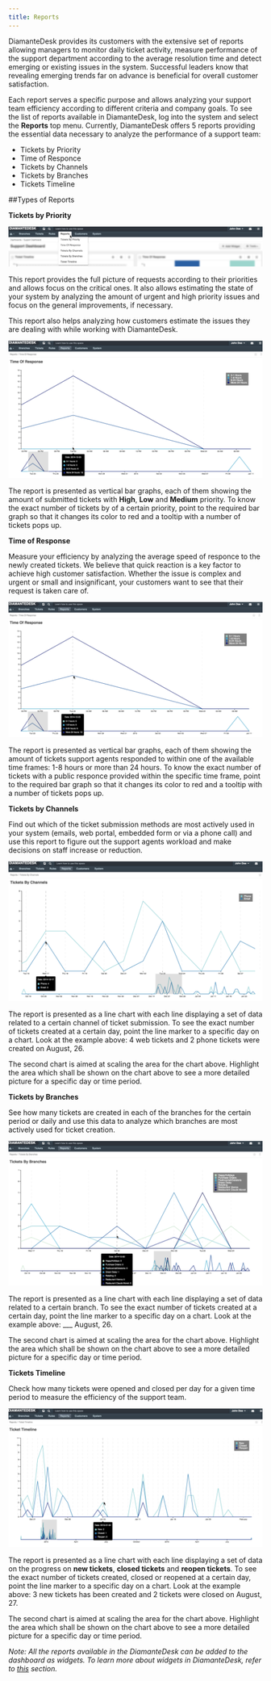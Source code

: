 ```yaml
---
title: Reports
---
```

DiamanteDesk provides its customers with the extensive set of reports allowing managers to monitor daily ticket activity, measure performance of the support department according to the average resolution time and detect emerging or existing issues in the system. Successful leaders know that revealing emerging trends far on advance is beneficial for overall customer satisfaction. 

Each report serves a specific purpose and allows analyzing your support team efficiency according to different criteria and company goals. To see the list of reports available in DiamanteDesk, log into the system and select the **Reports** top menu. Currently, DiamanteDesk offers 5 reports providing the essential data necessary to analyze the performance of a support team:

* Tickets by Priority
* Time of Responce
* Tickets by Channels
* Tickets by Branches
* Tickets Timeline

##Types of Reports

**Tickets by Priority**                                                                                                                                                                                                    

![Reports](img/reports.png)

This report provides the full picture of requests according to their priorities and allows focus on the critical ones. It also allows estimating the state of your system by analyzing the amount of urgent and high priority issues and focus on the general improvements, if necessary. 

This report also helps analyzing how customers estimate the issues they are dealing with while working with DiamanteDesk.

![Reports](img/tickets_by_priority.png)

The report is presented as vertical bar graphs, each of them showing the amount of submitted tickets with **High**, **Low** and **Medium** priority. To know the exact number of tickets by of a certain priority, point to the required bar graph so that it changes its color to red and a tooltip with a number of tickets pops up.

**Time of Response**

Measure your efficiency by analyzing the average speed of responce to the newly created tickets. We believe that quick reaction is a key factor to achieve high customer satisfaction. Whether the issue is complex and urgent or small and insignificant, your customers want to see that their request is taken care of.

![Reports](img/time_of_response.png)

The report is presented as vertical bar graphs, each of them showing the amount of tickets support agents responded to within one of the available time frames: 1-8 hours or more than 24 hours. To know the exact number of tickets with a public responce provided within the specific time frame, point to the required bar graph so that it changes its color to red and a tooltip with a number of tickets pops up.

**Tickets by Channels**

Find out which of the ticket submission methods are most actively used in your system (emails, web portal, embedded form or via a phone call) and use this report to figure out the support agents workload and make decisions on staff increase or reduction.

![Reports](img/tickets_by_channels.png)

The report is presented as a line chart with each line displaying a set of data related to a certain channel of ticket submission. To see the exact number of tickets created at a certain day, point the line marker to a specific day on a chart. Look at the example above: 4 web tickets and 2 phone tickets were created on August, 26.

The second chart is aimed at scaling the area for the chart above. Highlight the area which shall be shown on the chart above to see a more detailed picture for a specific day or time period.

**Tickets by Branches**

See how many tickets are created in each of the branches for the certain period or daily and use this data to analyze which branches are most actively used for ticket creation.

![Reports](img/tickets_by_branches.png)

The report is presented as a line chart with each line displaying a set of data related to a certain branch. To see the exact number of tickets created at a certain day, point the line marker to a specific day on a chart. Look at the example above: ___ August, 26.

The second chart is aimed at scaling the area for the chart above. Highlight the area which shall be shown on the chart above to see a more detailed picture for a specific day or time period.

**Tickets Timeline**

Check how many tickets were opened and closed per day for a given time period to measure the efficiency of the support team.

![Reports](img/tickets_timeline.png)

The report is presented as a line chart with each line displaying a set of data on the progress on **new tickets**, **closed tickets** and **reopen tickets**. To see the exact number of tickets created, closed or reopened at a certain day, point the line marker to a specific day on a chart. Look at the example above: 3 new tickets has been created and 2 tickets were closed on August, 27.

The second chart is aimed at scaling the area for the chart above. Highlight the area which shall be shown on the chart above to see a more detailed picture for a specific day or time period.

_Note: All the reports available in the DiamanteDesk can be added to the dashboard as widgets. To learn more about widgets in DiamanteDesk, refer to [this](dashboards.html) section._